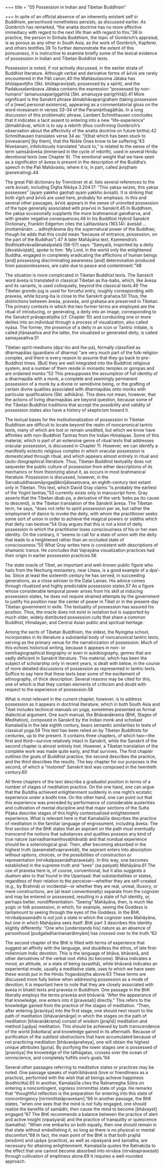 +++
title = "05 Possession in Indian and Tibetan Buddhism"

+++
In spite of an official absence of an inherently existent self in Buddhism, personhood nonetheless persists, as discussed earlier. As Gombrich has remarked, “the anatta doctrine has no more affective immediacy with regard to the next life than with regard to this.”38 In practice, the person in Sinhala Buddhism, the topic of Gombrich’s appraisal, is as porous as any other in South Asia, as the work of Gombrich, Kapferer, and others testifies.39 To further demonstrate the extent of this porousness, it is instructive to examine briefly some of the lexical evidence of possession in Indian and Tibetan Buddhist texts.

Possession is noted, if not actively discussed, in the earlier strata of Buddhist literature. Although verbal and derivative forms of ā√viś are rarely encountered in the Pāli canon,40 the Mahāsutasoma Jātaka has bhūtapaviṭṭho (Skt. bhūtapraviṣṭaḥ; possessed by a spirit), and the Padakusalamāṇava Jātaka contains the expression “possessed by non-humans” (amanussapariggahītā [Skt. amanuṣya-parigṛhītā]).41 More significant is the Sanskrit phrase ātmabhāvaparigraham (taking possession of a [new] personal existence), appearing as a commentatorial gloss on the word nivesanam in verses 33–34 of the Paramārthagāthās. In a long discussion of this problematic phrase, Lambert Schmithausen concludes that it indicates a tacit assent to entering into a new “life-experience” (ātmabhāva), which is to say a rebirth (thus confirming Gombrich’s observation about the affectivity of the anatta doctrine on future births).42 Schmithausen translates verse 34 as: “[t]hat which has been stuck to [nivesanam] [by them], that the Noble Ones know to be suffering.”43 Niveśanam, infelicitously translated “stuck to,” is related to the sense of the term saṃsārāveśa (immersed in the cycle of rebirth), used in several Hindu devotional texts (see Chapter 9). The emotional weight that we have seen as a significator of āvesa is present in the description of the Buddha’s speech in the Pali Mahāvastu, where it is, in part, called āviṣṭhaṃ (penetrating).44

The great Pāli dictionary by Trenckner et al. lists several references to the verb āvisati, including Digha Nikāya 3.204.17: “This yakṣa seizes, this yakṣa possesses” (ayaṃ yakkho gaṇhati ayaṃ yakkho āvisati). It is striking that both √gṛh and ā√viś are used here, probably for emphasis. In this and several other passages, ā√viś appears in the sense of uninvited possession of the type generally associated with pra√viś in Sanskrit.45 In Buddhism, the yakṣa occasionally supplants the more brahmanical gandharva, and with greater negative consequences.46 In his Buddhist Hybrid Sanskrit Dictionary, Franklin Edgerton cites the Lalitavistara (163.14): āveśād … jinottamānām … adhiṣṭhānena (by the supernatural power of the Buddhas; though he adds that this could mean “because of entrance, possession, on the part of the Buddhas”).47 A later Mahāyāna text, Kṣemendra’s Bodhisattvāvadānakalpalatā (56–57) says: “Saṃyatā, inspirited by a deity [devatāviṣṭaḥ], spoke to him: ‘My Lord, in the world only the enlightened Buddha, engaged in completely eradicating the afflictions of human beings [and] possessing discriminating awareness [and] determination produced from passionlessness, are calm due to peace and contentment.’”48

The situation is more complicated in Tibetan Buddhist texts. The Sanskrit word āveśa is translated in classical Tibetan as lha-babs, which, like āvesa and its variants, is used colloquially, beyond the classical texts.49 The Tibetan gronds-jug is used for forceful entry, roughly corresponding with praveśa, while bzung-ba is close to the Sanskrit grahaṇa.50 Thus, the distinctions between āveśa, praveśa, and grahaṇa are preserved in Tibetan. The primary contexts in which the two former terms are employed are the ritual of introducing, or generating, a deity into an image, corresponding to the Sanskrit prāṇapratiṣṭha (cf. Chapter 10) and conducting one or more deities into an individual through a process of visualization, also called nyāsa. The former, the presence of a deity in an icon or Tantric initiate, is called jñānasattva and the latter, the visualized or generated deity, is called samayasattva.51

Tibetan spirit-mediums (dpa’-bo and lha-pa), formally classified as dharmapālas (guardians of dharma) “are very much part of the folk-religion complex, and there is every reason to assume that they go back to pre-Buddhist times. [But] they are well integrated into the Buddhist religious system, and a number of them reside in monastic temples or gompas and are ordained monks.”52 This presupposes the assumption of full identity of a dharmapāla with a monk, a complete and seemingly permanent possession of a monk by a divine or semidivine being, or the grafting of certain divine qualities associated with dharmapālas onto monks with particular qualifications (Skt. adhikāra). This does not mean, however, that the actions of living dharmapālas are beyond question, because some of the Tibetan Buddhist traditions that accept the possibility and validity of possession states also have a history of skepticism toward it.

The textual bases for the institutionalization of possession in Tibetan Buddhism are difficult to locate beyond the realm of noncanonical tantric texts, many of which are lost or remain unedited, but which we know have affinities with non-Buddhist Tantras from the Indian Himalayas. Some of this material, which is part of an extensive genre of ritual texts that addresses oracular possession, is discussed in Chapter 11. However, we can identify a manifestly eclectic religious complex in which oracular possession is domesticated through ritual, and which appears almost entirely in ritual and (auto-)biographical literature. Thus, Tibetan Buddhist textuality does not sequester the public culture of possession from either descriptions of its mechanics or from theorizing about it, as occurs in most brahmanical literature. Possession is discussed, however, in the Sarvabuddhasamāyogaḍākinījālasaṃvara, an eighth-century text extant only in Tibetan. This text, which David Gray claims “is probably the earliest of the Yoginī tantras,”53 currently exists only in manuscript form. Gray asserts that the Tibetan dbab pa, a derivative of the verb ’bebs pa (to cause to descend), is the Tibetan translation of the Sanskrit āvesa. The Tibetan term, he says, “does not refer to spirit possession per se, but rather the employment of dance to invoke the deity, with whom the practitioner seeks some sort of union in order to achieve the magical powers or siddhis which that deity can bestow.”54 Gray argues that this is not a kind of deity possession in which the practitioner loses consciousness of his or her own identity. On the contrary, it “seems to call for a state of union with the deity that leads to a heightened rather than an occluded state of consciousness.”55 What Gray writes here is consistent with descriptions of shamanic trance. He concludes that Vajrayāna visualization practices had their origin in earlier possession practices.56

The state oracle of Tibet, an important and well-known public figure who hails from the Nechung monastery, near Lhasa, is a good example of a dpa’-bo. Since at least the sixteenth century he has served, in succeeding generations, as a close adviser to the Dalai Lamas. His advice comes through ritualized and highly predictable possession states.57 As a figure whose considerable temporal power arises from his skill at inducing possession states, he does not require strained attempts by the government to justify his position near the center of power in Tibet or in the present-day Tibetan government in exile. The textuality of possession has assured his position. Thus, the oracle does not exist in isolation but is supported by much older, widely distributed possession cults that share a common Buddhist, Himalayan, and Central Asian public and spiritual heritage.

Among the sects of Tibetan Buddhism, the oldest, the Nyingma school, incorporates in its literature a substantial body of noncanonical tantric texts, serving as the primary venue for the narrativization of possession. Much of this echoes historical writing, because it appears in non- or semihagiographical biography or even in autobiography, genres that are sadly deficient in Sanskrit literature. This material, which has been the subject of scholarship only in recent years, is dealt with below, in the course of more detailed discussions of possession as represented in tantric texts. Suffice to say here that these texts bear some of the excitement of ethnography, of thick description. Several reasons may be cited for this, one of which is that they contain elements of criticism and doubt with respect to the experience of possession.58

What is most relevant in the current chapter, however, is to address possession as it appears in doctrinal literature, which in both South Asia and Tibet includes technical manuals on yoga, sometimes presented as formal dialectical argument. One such manual, the Bhāvanākrama (BhK, Stages of Meditation), composed in Sanskrit by the Indian monk and scholiast Kamalaśīla in the late eighth century, bears semantic similarities to texts of classical yoga.59 This text has been relied on by Tibetan Buddhists for centuries, up to the present. It contains three chapters, of which two—the first and third—survive relatively intact in Sanskrit, while the Sanskrit of the second chapter is almost entirely lost. However, a Tibetan translation of the complete work was made quite early, and that survives. The first chapter outlines the goals of Buddhist practice, the second describes the practice, and the third describes the results. The key chapter for our purposes is the second, of which a “restored” Sanskrit text was composed in the twentieth century.60

All three chapters of the text describe a gradualist position in terms of a number of stages of meditation practice. On the one hand, one can argue that the Buddha achieved enlightenment suddenly in one night’s ecstatic experience under a bodhi tree. On the other hand, one can point out that this experience was preceded by performance of considerable austerities and cultivation of mental discipline and that major sections of the Sutta Piṭaka describe stages of this highly contextualized enlightenment experience. What is relevant here is that Kamalaśīla describes the practice of meditation in the familiar language of engrossment, including āveśa. The first section of the BhK states that an aspirant on the path must eventually transcend the notions that substances and qualities possess any kind of true nature (sarvadharmaniḥsvabhāvatā) and that nondual experience should be a soteriological goal. Then, after becoming absorbed in the highest truth (paramatattvapraveśāt), the aspirant enters into absorption without options, choices, or the possibilities of construction or representation (nirvikalpasamādhipraveśaḥ). In this way, one becomes established in the supreme truth and “sees” (sa paśyati) Mahāyāna.61 The use of praveśa here is, of course, conventional, but it also suggests a dualism akin to that found in the Upaniṣad: that substantialities or states, regardless of their relation to the perceiver—whether they are self-created (e.g., by Brahmā) or incidental—or whether they are real, unreal, illusory, or mere constructions, are (at least conventionally) separate from the cognizer and may be entered or possessed, resulting in a state of full identity, or, perhaps better, nondifferentiation. “Seeing” Mahāyāna, then, is much like yogic or folk possession, in which, for example, seeing the Goddess is tantamount to seeing through the eyes of the Goddess. In the BhK, nirvikalpasamādhi is not just a state in which the cognizer sees Mahāyāna, but one in which Mahāyāna sees itself. BhK part 3 describes this identity slightly differently: “One who [understands his] nature as an absence of personhood [pudgaladharmanairātmyām] has crossed over to the truth.”62

The second chapter of the BhK is filled with terms of experience that suggest an affinity with the language, and doubtless the ethos, of late first-millennium Indic devotion. This is the language of bhāva, bhāvanā, and other derivatives of the verbal root √bhū (to become). Bhāva indicates a mood, an attitude, or a state of being (avasthā), while bhāvanā indicates an experiential mode, usually a meditative state, uses to which we have seen these words put in the Hindu Yogavāsiṣṭha above.63 These terms are discussed more fully below when addressing possession as a mode of devotion; it is important here to note that they are closely associated with āveśa in bhakti texts and praveśa in Buddhism. One passage in the BhK liberally employs the terms praveśa and bhāvanā: “After the appearance of that knowledge, one enters into it [praveśaḥ] directly.” This refers to the knowledge gained from the practice of the stages of meditation. “Then, after entering [praviśya] into the first stage, one should next resort to the path of meditation [bhāvanāmārge] in which the stages on the path of meditation [bhāvanākrama] consist of wisdom [prajñā] meditation and method [upāya] meditation. This should be achieved by both transcendence of the world [lokottara] and knowledge gained in its aftermath. Because of purification of the subtlest obstructions that have accumulated because of not practicing meditation [bhāvanāpraheya], one will obtain the highest unique attributes [guṇa]. By purifying the lower stages one is possessed of [praviśya] the knowledge of the tathāgatas, crosses over the ocean of omniscience, and completely fulfills one’s goals.”64

Several other passages referring to meditative states or practices may be noted. One passage speaks of maitrībhāvanā (love or friendliness as a practice), performed with the wish that all beings achieve happiness (bodhicitta).65 In another, Kamalaśīla cites the Ratnamegha Sūtra on entering a noncontingent, signless (nirnimitta) state of yoga. He remarks that “thoughtful reflection is the preparation for entering into this state of noncontingency [nirnimittatāpraveśam].”66 In another passage, the BhK states, “when one sees that the mind is not fully engaged, one should realize the benefits of samādhi, then cause the mind to become [bhāvayet] engaged.”67 The BhK recommends a balance between the practice of alert and active insight (vipaśyanā) and the practice of tranquility or quiescence (śamatha): “When one embarks on both equally, then one should remain in that state without embellishing it, so long as there is no physical or mental discomfort.”68 In fact, the main point of the BhK is that both prajñā (wisdom) and upāya (practice), as well as vipaśyanā and śamatha, are necessary for attaining enlightenment. Kamalaśīla quotes the Ratnakūṭa to the effect that one cannot become absorbed into nirvāṇa (nirvāṇapraveśaḥ) through cultivation of emptiness alone.69 It requires a well-rounded approach.
